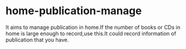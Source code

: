 # home-publication-manage
 It aims to manage publication in home.If the number of books or CDs in home is large enough to record,use this.It could record information of publication that you have.
